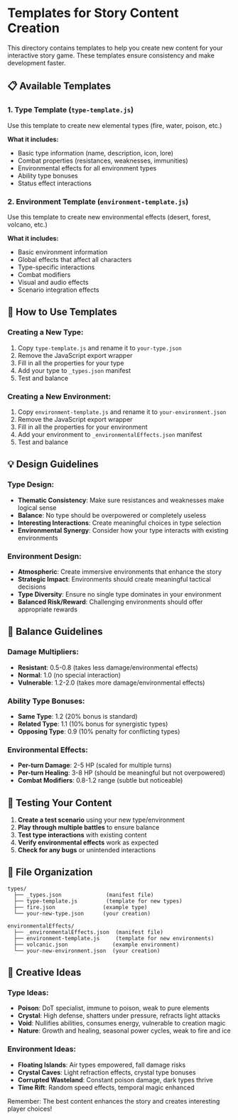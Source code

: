 # Templates for Story Content Creation

This directory contains templates to help you create new content for your interactive story game. These templates ensure consistency and make development faster.

## 📋 Available Templates

### 1. Type Template (`type-template.js`)
Use this template to create new elemental types (fire, water, poison, etc.)

**What it includes:**
- Basic type information (name, description, icon, lore)
- Combat properties (resistances, weaknesses, immunities)
- Environmental effects for all environment types
- Ability type bonuses
- Status effect interactions

### 2. Environment Template (`environment-template.js`)
Use this template to create new environmental effects (desert, forest, volcano, etc.)

**What it includes:**
- Basic environment information
- Global effects that affect all characters
- Type-specific interactions
- Combat modifiers
- Visual and audio effects
- Scenario integration effects

## 🚀 How to Use Templates

### Creating a New Type:
1. Copy `type-template.js` and rename it to `your-type.json`
2. Remove the JavaScript export wrapper
3. Fill in all the properties for your type
4. Add your type to `_types.json` manifest
5. Test and balance

### Creating a New Environment:
1. Copy `environment-template.js` and rename it to `your-environment.json`
2. Remove the JavaScript export wrapper
3. Fill in all the properties for your environment
4. Add your environment to `_environmentalEffects.json` manifest
5. Test and balance

## 💡 Design Guidelines

### Type Design:
- **Thematic Consistency**: Make sure resistances and weaknesses make logical sense
- **Balance**: No type should be overpowered or completely useless
- **Interesting Interactions**: Create meaningful choices in type selection
- **Environmental Synergy**: Consider how your type interacts with existing environments

### Environment Design:
- **Atmospheric**: Create immersive environments that enhance the story
- **Strategic Impact**: Environments should create meaningful tactical decisions
- **Type Diversity**: Ensure no single type dominates in your environment
- **Balanced Risk/Reward**: Challenging environments should offer appropriate rewards

## 🎯 Balance Guidelines

### Damage Multipliers:
- **Resistant**: 0.5-0.8 (takes less damage/environmental effects)
- **Normal**: 1.0 (no special interaction)
- **Vulnerable**: 1.2-2.0 (takes more damage/environmental effects)

### Ability Type Bonuses:
- **Same Type**: 1.2 (20% bonus is standard)
- **Related Type**: 1.1 (10% bonus for synergistic types)
- **Opposing Type**: 0.9 (10% penalty for conflicting types)

### Environmental Effects:
- **Per-turn Damage**: 2-5 HP (scaled for multiple turns)
- **Per-turn Healing**: 3-8 HP (should be meaningful but not overpowered)
- **Combat Modifiers**: 0.8-1.2 range (subtle but noticeable)

## 🧪 Testing Your Content

1. **Create a test scenario** using your new type/environment
2. **Play through multiple battles** to ensure balance
3. **Test type interactions** with existing content
4. **Verify environmental effects** work as expected
5. **Check for any bugs** or unintended interactions

## 📁 File Organization

```
types/
  ├── _types.json              (manifest file)
  ├── type-template.js         (template for new types)
  ├── fire.json               (example type)
  └── your-new-type.json      (your creation)

environmentalEffects/
  ├── _environmentalEffects.json  (manifest file)
  ├── environment-template.js     (template for new environments)
  ├── volcanic.json              (example environment)
  └── your-new-environment.json  (your creation)
```

## 🎨 Creative Ideas

### Type Ideas:
- **Poison**: DoT specialist, immune to poison, weak to pure elements
- **Crystal**: High defense, shatters under pressure, refracts light attacks
- **Void**: Nullifies abilities, consumes energy, vulnerable to creation magic
- **Nature**: Growth and healing, seasonal power cycles, weak to fire and ice

### Environment Ideas:
- **Floating Islands**: Air types empowered, fall damage risks
- **Crystal Caves**: Light refraction effects, crystal type bonuses
- **Corrupted Wasteland**: Constant poison damage, dark types thrive
- **Time Rift**: Random speed effects, temporal magic enhanced

Remember: The best content enhances the story and creates interesting player choices!
